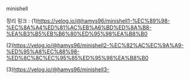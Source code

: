 minishell

정리 링크 :
(1)https://velog.io/@hamys96/minishell1-%EC%89%98-%EC%8A%A4%ED%81%AC%EB%A6%BD%ED%8A%B8-%EA%B3%B5%EB%B6%80%ED%95%98%EA%B8%B0
	
(2)https://velog.io/@hamys96/minishell2-%EC%82%AC%EC%9A%A9-%ED%95%A8%EC%88%98-%ED%8C%8C%EC%95%85%ED%95%98%EA%B8%B0
  
(3)https://velog.io/@hamys96/minishell3-
